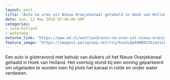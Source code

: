 ```yaml
---
layout: post
title: "Auto na uren uit Nieuw Oranjekanaal getakeld in Hoek van Holland"
date: Sun, 12 May 2019 07:46:00 GMT
categories: 
- zuid-holland 
- waterweg 
externe_link: "https://www.ad.nl/westland/auto-na-uren-uit-nieuw-oranjekanaal-getakeld-in-hoek-van-holland~aa83792d/"
feature_image: "https://images1.persgroep.net/rcs/huaJLBpkHNB01VbiqtsLK3wfuzY/diocontent/148067900/_fitwidth/400/?appId=21791a8992982cd8da851550a453bd7f&quality=0.7"
---
```


Een auto is gisteravond met behulp van duikers uit het Nieuw Oranjekanaal gehaald in Hoek van Holland. Het voertuig stond bij een woning geparkeerd om uitgeladen te worden toen hij plots het kanaal in rolde en onder water verdween.

